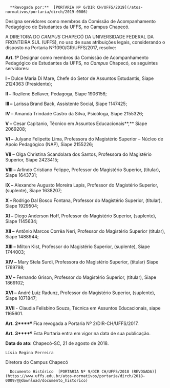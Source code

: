       **Revogada por:**  [PORTARIA Nº 6/DIR CH/UFFS/2019](/atos-normativos/portaria/dirch/2019-0006) 

   Designa servidores como membros da Comissão de Acompanhamento Pedagógico de Estudantes da UFFS, no Campus Chapecó.  

 

 A DIRETORA DO *CAMPUS* CHAPECÓ DA UNIVERSIDADE FEDERAL DA FRONTEIRA SUL (UFFS), no uso de suas atribuições legais, considerando o disposto na Portaria Nº1090/GR/UFFS/2017, resolve:

  

 **Art. 1º** Designar como membros da Comissão de Acompanhamento Pedagógico de Estudantes da UFFS, no *Campus* Chapecó, os seguintes servidores:

 **I –** Dulce Maria Di Mare, Chefe do Setor de Assuntos Estudantis, Siape 2124363 (Presidente);

 **II –** Rozilene Bellaver, Pedagoga, Siape 1906156;

 **III –** Larissa Brand Back, Assistente Social, Siape 1147425;

 **IV –** Amanda Trindade Castro da Silva, Psicóloga, Siape 2155326;

 **V –** Cesar Capitanio, Técnico em Assuntos Educacionais**,** Siape 2069208;

 **VI –** Julyane Felipette Lima, Professora do Magistério Superior – Núcleo de Apoio Pedagógico (NAP), Siape 2155226;

 **VII** – Olga Christina Scandolara dos Santos, Professora do Magistério Superior, Siape 2423415;

 **VIII –** Arlindo Cristiano Felippe, Professor do Magistério Superior, (titular), Siape 1643731;

 **IX –** Alexandre Augusto Moreira Lapis, Professor do Magistério Superior, (suplente), Siape 1638207;

 **X –** Rodrigo Dal Bosco Fontana, Professor do Magistério Superior, (titular), Siape 1929504;

 **XI –** Diego Anderson Hoff, Professor do Magistério Superior, (suplente), Siape 1145634;

 **XII –** Antônio Marcos Corrêa Neri, Professor do Magistério Superior (titular), Siape 1488944;

 **XIII –** Milton Kist, Professor do Magistério Superior, (suplente), Siape 1744003;

 **XIV –** Mary Stela Surdi, Professora do Magistério Superior, (titular) Siape 1769798;

 **XV –** Fernando Grison, Professor do Magistério Superior, (titular), Siape 1869102;

 **XVI –** André Luiz Radunz, Professor do Magistério Superior, (suplente), Siape 1071847;

 **XVII** - Claudia Felisbino Souza, Técnica em Assuntos Educacionais, siape 1165601.

  

 **Art.** **2****º** Fica revogada a Portaria Nº 2/DIR-CH/UFFS/2017.

  

 **Art.** **3****º** Esta Portaria entra em vigor na data de sua publicação.

  

   **Data do ato:** Chapecó-SC, 21 de agosto de 2018.   
 

    Lísia Regina Ferreira   
 Diretora do Campus Chapecó 

      Documento Histórico  [PORTARIA Nº 9/DIR CH/UFFS/2018 (REVOGADA)](https://www.uffs.edu.br/atos-normativos/portaria/dirch/2018-0009/@@download/documento_historico)     
      